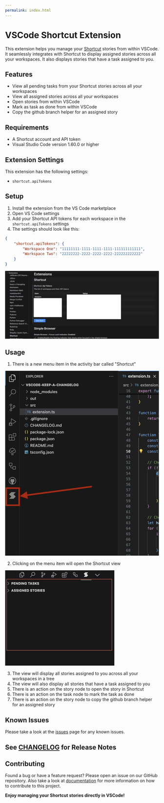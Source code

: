```yaml
---
permalink: index.html
---
```


# VSCode Shortcut Extension

This extension helps you manage your [Shortcut](https://www.shortcut.com/) stories from within VSCode. It seamlessly integrates with Shortcut to display assigned stories across all your workspaces. It also displays stories that have a task assigned to you.

## Features

- View all pending tasks from your Shortcut stories across all your workspaces
- View all assigned stories across all your workspaces
- Open stories from within VSCode
- Mark as task as done from within VSCode
- Copy the github branch helper for an assigned story

## Requirements

- A Shortcut account and API token
- Visual Studio Code version 1.60.0 or higher

## Extension Settings

This extension has the following settings:

- `shortcut.apiTokens`

## Setup

1. Install the extension from the VS Code marketplace
2. Open VS Code settings
3. Add your Shortcut API tokens for each workspace in the `shortcut.apiTokens` settings
4. The settings should look like this:

```json
{
    "shortcut.apiTokens": {
        "Workspace One": "11111111-1111-1111-1111-111111111111",
        "Workspace Two": "22222222-2222-2222-2222-222222222222"
    }
}
```

![Extension settings](./resources/documentation/extension-settings.png)

## Usage

1. There is a new menu item in the activity bar called "Shortcut"

![Shortcut View](./resources/documentation/shortcut-extension.png)

2. Clicking on the menu item will open the Shortcut view

![Shortcut View](./resources/documentation/tree-view.png)

3. The view will display all stories assigned to you across all your workspaces in a tree
4. The view will also display all stories that have a task assigned to you
5. There is an action on the story node to open the story in Shortcut
6. There is an action on the task node to mark the task as done
7. There is an action on the story node to copy the github branch helper for an assigned story

## Known Issues

Please take a look at the [issues](https://github.com/shortcut-tools/vscode-shortcut/issues) page for any known issues.

## See [CHANGELOG](https://anirvanmandal.github.io/vscode-shortcut/changelog.html) for Release Notes

## Contributing

Found a bug or have a feature request? Please open an issue on our GitHub repository.
Also take a look at [documentation](https://anirvanmandal.github.io/vscode-shortcut/docs/) for more information on how to contribute to this project.

**Enjoy managing your Shortcut stories directly in VSCode!**
